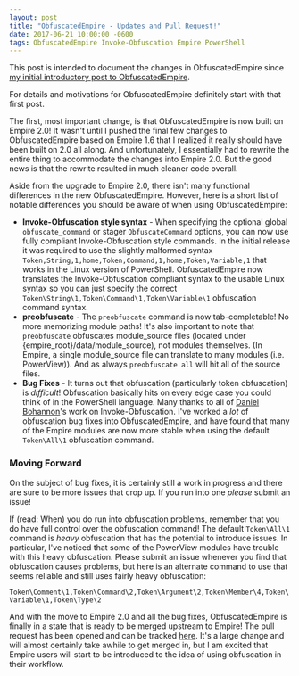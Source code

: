 ```yaml
---
layout: post
title: "ObfuscatedEmpire - Updates and Pull Request!"
date: 2017-06-21 10:00:00 -0600
tags: ObfuscatedEmpire Invoke-Obfuscation Empire PowerShell
---
```


This post is intended to document the changes in ObfuscatedEmpire since [my initial introductory post to ObfuscatedEmpire]({{site.baseurl}}/ObfuscatedEmpire.html).

For details and motivations for ObfuscatedEmpire definitely start with that first post.

The first, most important change, is that ObfuscatedEmpire is now built on Empire 2.0! It wasn't until I pushed the final few changes to ObfuscatedEmpire based on Empire 1.6 that I realized it really should have been built on 2.0 all along. And unfortunately, I essentially had to rewrite the entire thing to accommodate the changes into Empire 2.0. But the good news is that the rewrite resulted in much cleaner code overall.

Aside from the upgrade to Empire 2.0, there isn't many functional differences in the new ObfuscatedEmpire. However, here is a short list of notable differences you should be aware of when using ObfuscatedEmpire:

* **Invoke-Obfuscation style syntax** - When specifying the optional global `obfuscate_command` or stager `ObfuscateCommand` options, you can now use fully compliant Invoke-Obfuscation style commands. In the initial release it was required to use the slightly malformed syntax `Token,String,1,home,Token,Command,1,home,Token,Variable,1` that works in the Linux version of PowerShell. ObfuscatedEmpire now translates the Invoke-Obfuscation compliant syntax to the usable Linux syntax so you can just specify the correct `Token\String\1,Token\Command\1,Token\Variable\1` obfuscation command syntax.
* **preobfuscate** - The `preobfuscate` command is now tab-completable! No more memorizing module paths! It's also important to note that `preobfuscate` obfuscates module_source files (located under {empire_root}/data/module_source), not modules themselves. (In Empire, a single module_source file can translate to many modules (i.e. PowerView)). And as always `preobfuscate all` will hit all of the source files.
* **Bug Fixes** - It turns out that obfuscation (particularly token obfuscation) is *difficult*! Obfuscation basically hits on every edge case you could think of in the PowerShell language. Many thanks to all of [Daniel Bohannon](https://twitter.com/danielhbohannon)'s work on Invoke-Obfuscation. I've worked a *lot* of obfuscation bug fixes into ObfuscatedEmpire, and have found that many of the Empire modules are now more stable when using the default `Token\All\1` obfuscation command.

### Moving Forward

On the subject of bug fixes, it is certainly still a work in progress and there are sure to be more issues that crop up. If you run into one *please* submit an issue!

If (read: When) you do run into obfuscation problems, remember that you do have full control over the obfuscation command! The default `Token\All\1` command is *heavy* obfuscation that has the potential to introduce issues. In particular, I've noticed that some of the PowerView modules have trouble with this heavy obfuscation. Please submit an issue whenever you find that obfuscation causes problems, but here is an alternate command to use that seems reliable and still uses fairly heavy obfuscation:

`Token\Comment\1,Token\Command\2,Token\Argument\2,Token\Member\4,Token\Variable\1,Token\Type\2`

And with the move to Empire 2.0 and all the bug fixes, ObfuscatedEmpire is finally in a state that is ready to be merged upstream to Empire! The pull request has been opened and can be tracked [here](). It's a large change and will almost certainly take awhile to get merged in, but I am excited that Empire users will start to be introduced to the idea of using obfuscation in their workflow.
